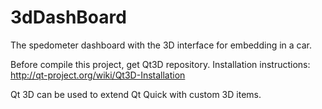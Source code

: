 3dDashBoard
===========

The spedometer dashboard with the 3D interface for embedding in a car.

Before compile this project, get Qt3D repository.
Installation instructions: http://qt-project.org/wiki/Qt3D-Installation

Qt 3D can be used to extend Qt Quick with custom 3D items.
